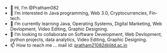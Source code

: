 - 👋 Hi, I’m @Pratham082
- 👀 I’m interested in Java programming, Web 3.0, Cryptocurrencies, Fin-tech.
- 🌱 I’m currently learning Java, Operating Systems, Digital Marketing, Web Devlopment, Video Editing, Graphic Designing.
- 💞️ I’m looking to collaborate on Software Development, Web Devlopment, python projects, data analytics, Video Editing, Graphic Designing.
- 📫 How to reach me ... mail id: pratham21082@iiitd.ac.in

<!---
Pratham082/Pratham082 is a ✨ special ✨ repository because its `README.md` (this file) appears on your GitHub profile.
You can click the Preview link to take a look at your changes.
--->
